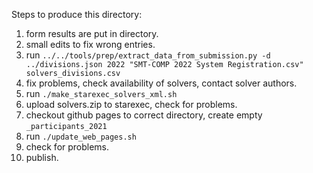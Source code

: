 Steps to produce this directory:

1. form results are put in directory.
2. small edits to fix wrong entries.
3. run `../../tools/prep/extract_data_from_submission.py -d ../divisions.json 2022 "SMT-COMP 2022 System Registration.csv" solvers_divisions.csv`
4. fix problems, check availability of solvers, contact solver authors.
5. run `./make_starexec_solvers_xml.sh`
6. upload solvers.zip to starexec, check for problems.
7. checkout github pages to correct directory, create empty `_participants_2021`
8. run `./update_web_pages.sh`
9. check for problems.
10. publish.
